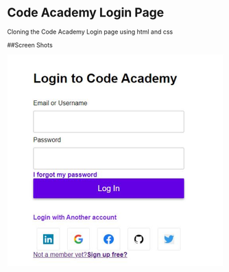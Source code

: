 # Code Academy Login Page

Cloning the Code Academy Login page using html and css

##Screen Shots


![Alt text](./screenshot/Capture.JPG)
<br><br><br>
